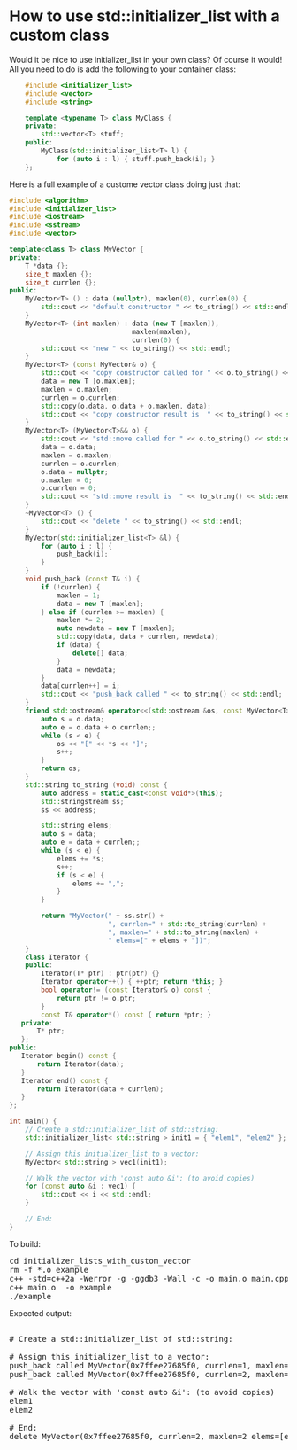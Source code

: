 How to use std::initializer_list with a custom class
====================================================

Would it be nice to use initializer_list in your own class? Of course it
would! All you need to do is add the following to your container class:
```C++
    #include <initializer_list>
    #include <vector>
    #include <string>

    template <typename T> class MyClass {
    private:
        std::vector<T> stuff;
    public:
        MyClass(std::initializer_list<T> l) {
            for (auto i : l) { stuff.push_back(i); }
    };
```
Here is a full example of a custome vector class doing just that:
```C++
#include <algorithm>
#include <initializer_list>
#include <iostream>
#include <sstream>
#include <vector>

template<class T> class MyVector {
private:
    T *data {};
    size_t maxlen {};
    size_t currlen {};
public:
    MyVector<T> () : data (nullptr), maxlen(0), currlen(0) {
        std::cout << "default constructor " << to_string() << std::endl;
    }
    MyVector<T> (int maxlen) : data (new T [maxlen]),
                               maxlen(maxlen),
                               currlen(0) {
        std::cout << "new " << to_string() << std::endl;
    }
    MyVector<T> (const MyVector& o) {
        std::cout << "copy constructor called for " << o.to_string() << std::endl;
        data = new T [o.maxlen];
        maxlen = o.maxlen;
        currlen = o.currlen;
        std::copy(o.data, o.data + o.maxlen, data);
        std::cout << "copy constructor result is  " << to_string() << std::endl;
    }
    MyVector<T> (MyVector<T>&& o) {
        std::cout << "std::move called for " << o.to_string() << std::endl;
        data = o.data;
        maxlen = o.maxlen;
        currlen = o.currlen;
        o.data = nullptr;
        o.maxlen = 0;
        o.currlen = 0;
        std::cout << "std::move result is  " << to_string() << std::endl;
    }
    ~MyVector<T> () {
        std::cout << "delete " << to_string() << std::endl;
    }
    MyVector(std::initializer_list<T> &l) {
        for (auto i : l) {
            push_back(i);
        }
    }
    void push_back (const T& i) {
        if (!currlen) {
            maxlen = 1;
            data = new T [maxlen];
        } else if (currlen >= maxlen) {
            maxlen *= 2;
            auto newdata = new T [maxlen];
            std::copy(data, data + currlen, newdata);
            if (data) {
                delete[] data;
            }
            data = newdata;
        }
        data[currlen++] = i;
        std::cout << "push_back called " << to_string() << std::endl;
    }
    friend std::ostream& operator<<(std::ostream &os, const MyVector<T>& o) {
        auto s = o.data;
        auto e = o.data + o.currlen;;
        while (s < e) {
            os << "[" << *s << "]";
            s++;
        }
        return os;
    }
    std::string to_string (void) const {
        auto address = static_cast<const void*>(this);
        std::stringstream ss;
        ss << address;

        std::string elems;
        auto s = data;
        auto e = data + currlen;;
        while (s < e) {
            elems += *s;
            s++;
            if (s < e) {
                elems += ",";
            }
        }

        return "MyVector(" + ss.str() +
                         ", currlen=" + std::to_string(currlen) +
                         ", maxlen=" + std::to_string(maxlen) +
                         " elems=[" + elems + "])";
    }
    class Iterator {
    public:
        Iterator(T* ptr) : ptr(ptr) {}
        Iterator operator++() { ++ptr; return *this; }
        bool operator!= (const Iterator& o) const {
            return ptr != o.ptr;
        }
        const T& operator*() const { return *ptr; }
   private:
       T* ptr;
   };
public:
   Iterator begin() const {
       return Iterator(data);
   }
   Iterator end() const {
       return Iterator(data + currlen);
   }
};

int main() {
    // Create a std::initializer_list of std::string:
    std::initializer_list< std::string > init1 = { "elem1", "elem2" };

    // Assign this initializer_list to a vector:
    MyVector< std::string > vec1(init1);

    // Walk the vector with 'const auto &i': (to avoid copies)
    for (const auto &i : vec1) {
        std::cout << i << std::endl;
    }

    // End:
}

```
To build:
<pre>
cd initializer_lists_with_custom_vector
rm -f *.o example
c++ -std=c++2a -Werror -g -ggdb3 -Wall -c -o main.o main.cpp
c++ main.o  -o example
./example
</pre>
Expected output:
<pre>

# Create a std::initializer_list of std::string:

# Assign this initializer_list to a vector:
push_back called MyVector(0x7ffee27685f0, currlen=1, maxlen=1 elems=[elem1])
push_back called MyVector(0x7ffee27685f0, currlen=2, maxlen=2 elems=[elem1,elem2])

# Walk the vector with 'const auto &i': (to avoid copies)
elem1
elem2

# End:
delete MyVector(0x7ffee27685f0, currlen=2, maxlen=2 elems=[elem1,elem2])
</pre>
